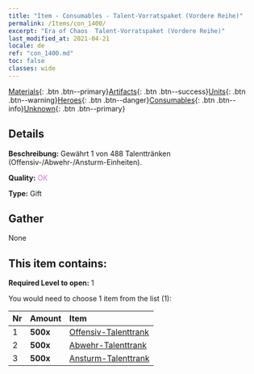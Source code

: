 ```yaml
---
title: "Item - Consumables - Talent-Vorratspaket (Vordere Reihe)"
permalink: /Items/con_1400/
excerpt: "Era of Chaos  Talent-Vorratspaket (Vordere Reihe)"
last_modified_at: 2021-04-21
locale: de
ref: "con_1400.md"
toc: false
classes: wide
---
```

 [Materials](/de/Items/){: .btn .btn--primary}[Artifacts](/de/Items/Artifacts/){: .btn .btn--success}[Units](/de/Items/Units/){: .btn .btn--warning}[Heroes](/de/Items/Heroes/){: .btn .btn--danger}[Consumables](/de/Items/Consumables/){: .btn .btn--info}[Unknown](/de/Items/Unknown/){: .btn .btn--primary}

## Details
 **Beschreibung:** Gewährt 1 von 488 Talenttränken (Offensiv-/Abwehr-/Ansturm-Einheiten).

 **Quality:** <span style="color: #DA70D6">OK</span>

 **Type:** Gift

## Gather

  None

## This item contains:

 **Required Level to open:** 1

 You would need to choose 1 item from the list (1):

  | Nr | Amount |     Item    |
  |:---|:-------|:------------|
  | 1 |  **500x** | [Offensiv-Talenttrank](/de/Items/con_786/) |  | 
  | 2 |  **500x** | [Abwehr-Talenttrank](/de/Items/con_787/) |  | 
  | 3 |  **500x** | [Ansturm-Talenttrank](/de/Items/con_788/) |  | 
